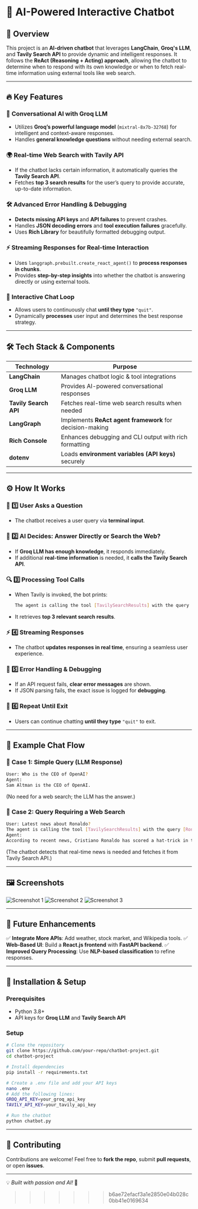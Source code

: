 
# 🚀 AI-Powered Interactive Chatbot

## 🌟 **Overview**
This project is an **AI-driven chatbot** that leverages **LangChain**, **Groq's LLM**, and **Tavily Search API** to provide dynamic and intelligent responses. It follows the **ReAct (Reasoning + Acting) approach**, allowing the chatbot to determine when to respond with its own knowledge or when to fetch real-time information using external tools like web search.

---

## 🔥 **Key Features**

### 🤖 **Conversational AI with Groq LLM**
- Utilizes **Groq’s powerful language model** (`mixtral-8x7b-32768`) for intelligent and context-aware responses.
- Handles **general knowledge questions** without needing external search.

### 🌍 **Real-time Web Search with Tavily API**
- If the chatbot lacks certain information, it automatically queries the **Tavily Search API**.
- Fetches **top 3 search results** for the user’s query to provide accurate, up-to-date information.

### 🛠️ **Advanced Error Handling & Debugging**
- **Detects missing API keys** and **API failures** to prevent crashes.
- Handles **JSON decoding errors** and **tool execution failures** gracefully.
- Uses **Rich Library** for beautifully formatted debugging output.

### ⚡ **Streaming Responses for Real-time Interaction**
- Uses `langgraph.prebuilt.create_react_agent()` to **process responses in chunks**.
- Provides **step-by-step insights** into whether the chatbot is answering directly or using external tools.

### 💬 **Interactive Chat Loop**
- Allows users to continuously chat **until they type** `"quit"`.
- Dynamically **processes** user input and determines the best response strategy.

---

## 🛠️ **Tech Stack & Components**

| **Technology** | **Purpose** |
|--------------|------------|
| **LangChain** | Manages chatbot logic & tool integrations |
| **Groq LLM** | Provides AI-powered conversational responses |
| **Tavily Search API** | Fetches real-time web search results when needed |
| **LangGraph** | Implements **ReAct agent framework** for decision-making |
| **Rich Console** | Enhances debugging and CLI output with rich formatting |
| **dotenv** | Loads **environment variables (API keys)** securely |

---

## ⚙️ **How It Works**

### 🏁 **1️⃣ User Asks a Question**
- The chatbot receives a user query via **terminal input**.

### 🧠 **2️⃣ AI Decides: Answer Directly or Search the Web?**
- If **Groq LLM has enough knowledge**, it responds immediately.
- If additional **real-time information** is needed, it **calls the Tavily Search API**.

### 🔍 **3️⃣ Processing Tool Calls**
- When Tavily is invoked, the bot prints:
  ```bash
  The agent is calling the tool [TavilySearchResults] with the query [Your Query]. Please wait...
  ```
- It retrieves **top 3 relevant search results**.

### ⚡ **4️⃣ Streaming Responses**
- The chatbot **updates responses in real time**, ensuring a seamless user experience.

### 🛑 **5️⃣ Error Handling & Debugging**
- If an API request fails, **clear error messages** are shown.
- If JSON parsing fails, the exact issue is logged for **debugging**.

### 🔁 **6️⃣ Repeat Until Exit**
- Users can continue chatting **until they type** `"quit"` to exit.

---

## 🎯 **Example Chat Flow**

### 🔹 **Case 1: Simple Query (LLM Response)**
```bash
User: Who is the CEO of OpenAI?
Agent:
Sam Altman is the CEO of OpenAI.
```
(No need for a web search; the LLM has the answer.)

### 🔹 **Case 2: Query Requiring a Web Search**
```bash
User: Latest news about Ronaldo?
The agent is calling the tool [TavilySearchResults] with the query [Ronaldo]. Please wait...
Agent:
According to recent news, Cristiano Ronaldo has scored a hat-trick in the latest match...
```
(The chatbot detects that real-time news is needed and fetches it from Tavily Search API.)

---

## 🖼️ **Screenshots**

![Screenshot 1](https://github.com/user-attachments/assets/26a0a84d-8e34-4e33-bde5-db1ddba7138f)
![Screenshot 2](https://github.com/user-attachments/assets/ad6507b2-8c1d-49da-b0f3-02675dee7e7b)
![Screenshot 3](https://github.com/user-attachments/assets/01eeaaf1-2442-4a37-b01a-cbf436092fba)

---

## 🚀 **Future Enhancements**
✅ **Integrate More APIs**: Add weather, stock market, and Wikipedia tools.
✅ **Web-Based UI**: Build a **React.js frontend** with **FastAPI backend**.
✅ **Improved Query Processing**: Use **NLP-based classification** to refine responses.

---

## 📜 **Installation & Setup**
### **Prerequisites**
- Python 3.8+
- API keys for **Groq LLM** and **Tavily Search API**

### **Setup**
```bash
# Clone the repository
git clone https://github.com/your-repo/chatbot-project.git
cd chatbot-project

# Install dependencies
pip install -r requirements.txt

# Create a .env file and add your API keys
nano .env
# Add the following lines:
GROQ_API_KEY=your_groq_api_key
TAVILY_API_KEY=your_tavily_api_key

# Run the chatbot
python chatbot.py
```

---

## 🤝 **Contributing**
Contributions are welcome! Feel free to **fork the repo**, submit **pull requests**, or open **issues**.

---

💡 *Built with passion and AI!* 🚀
>>>>>>> b6ae72efacf3a1e2850e04b028c0bb41e0169634
